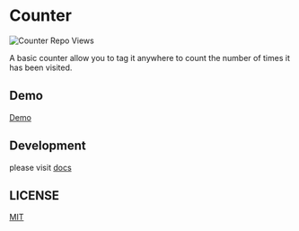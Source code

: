 # Counter

![Counter Repo Views](https://counter.okis.me/api/count?type=github-repo&input=okisdev/counter&badge=true&badgeContent=Counter%20Repo%20Views&badgeLabelColor=%23555555&badgeColor=%231176a7&badgeStyle=flat)

A basic counter allow you to tag it anywhere to count the number of times it has been visited.

## Demo

[Demo](https://counter.okis.me/)

## Development

please visit [docs](https://docs.okis.dev/counter/index)

## LICENSE

[MIT](LICENSE)
